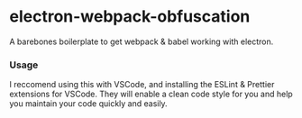 # electron-webpack-obfuscation

A barebones boilerplate to get webpack & babel working with electron.

### Usage

I reccomend using this with VSCode, and installing the ESLint & Prettier extensions for VSCode. They will enable a clean code style for you and help you maintain your code quickly and easily.
